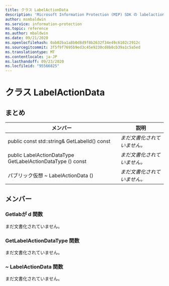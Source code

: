```yaml
---
title: クラス LabelActionData
description: 'Microsoft Information Protection (MIP) SDK の labelactiondata:: undefined クラスを文書にします。'
author: msmbaldwin
ms.service: information-protection
ms.topic: reference
ms.author: mbaldwin
ms.date: 09/21/2020
ms.openlocfilehash: 0ab02ba1a8b0d8d9f8b2632f34e49c6102c2912c
ms.sourcegitcommit: 3f5f9f7695b9ed3c45e9230cd8b8cb39a1c5a5ed
ms.translationtype: MT
ms.contentlocale: ja-JP
ms.lasthandoff: 09/23/2020
ms.locfileid: "95566825"
---
```

# <a name="class-labelactiondata"></a>クラス LabelActionData 
  
## <a name="summary"></a>まとめ
 メンバー                        | 説明                                
--------------------------------|---------------------------------------------
public const std::string& GetLabelId() const  | _まだ文書化されていません。_
public LabelActionDataType GetLabelActionDataType () const  | _まだ文書化されていません。_
パブリック仮想 ~ LabelActionData ()  | _まだ文書化されていません。_
  
## <a name="members"></a>メンバー
  
### <a name="getlabelid-function"></a>Getlabが d 関数
まだ文書化されていません。

  
### <a name="getlabelactiondatatype-function"></a>GetLabelActionDataType 関数
まだ文書化されていません。

  
### <a name="labelactiondata-function"></a>~ LabelActionData 関数
まだ文書化されていません。
